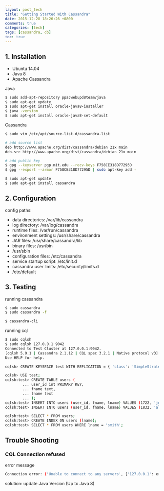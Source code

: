 ```yaml
---
layout: post_tech
title: "Getting Started With Cassandra"
date: 2015-12-28 18:26:26 +0800
comments: true
categories: [tech]
tags: [cassandra, db]
toc: true
---
```


## 1. Installation

- Ubuntu 14.04
- Java 8
- Apache Cassandra

Java

```bash
$ sudo add-apt-repository ppa:webupd8team/java
$ sudo apt-get update
$ sudo apt-get install oracle-java8-installer
$ java -version
$ sudo apt-get install oracle-java8-set-default
```

Cassandra

```bash
$ sudo vim /etc/apt/source.list.d/cassandra.list

# add source list
deb http://www.apache.org/dist/cassandra/debian 21x main
deb-src http://www.apache.org/dist/cassandra/debian 21x main

# add public key
$ gpg --keyserver pgp.mit.edu --recv-keys F758CE318D77295D
$ gpg --export --armor F758CE318D77295D | sudo apt-key add -

$ sudo apt-get update
$ sudo apt-get install cassandra
```


## 2. Configuration

config paths:

- data directories: /var/lib/cassandra
- log directory: /var/log/cassandra
- runtime files: /var/run/cassandra
- environment settings: /usr/share/cassandra
- JAR files: /usr/share/cassandra/lib
- binary files: /usr/bin
- /usr/sbin
- configuration files: /etc/cassandra
- service startup script: /etc/init.d
- cassandra user limits: /etc/security/limits.d
- /etc/default

## 3. Testing

running cassandra

```bash
$ sudo cassandra
$ sudo cassandra -f

$ cassandra-cli
```

running cql

```bash
$ sudo cqlsh
$ sudo cqlsh 127.0.0.1 9042
Connected to Test Cluster at 127.0.0.1:9042.
[cqlsh 5.0.1 | Cassandra 2.1.12 | CQL spec 3.2.1 | Native protocol v3]
Use HELP for help.

cqlsh> CREATE KEYSPACE test WITH REPLICATION = { 'class': 'SimpleStrategy', 'replication_factor': 1 }; 

cqlsh> USE test;
cqlsh:test> CREATE TABLE users (
        ... user_id int PRIMARY KEY,
        ... fname text,
        ... lname text
        ... );
cqlsh:test> INSERT INTO users (user_id, fname, lname) VALUES (1722, 'joe', 'lambert');
cqlsh:test> INSERT INTO users (user_id, fname, lname) VALUES (1832, 'alice', 'parker');

cqlsh:test> SELECT * FROM users;
cqlsh:test> CREATE INDEX ON users (lname);
cqlsh:test> SELECT * FROM users WHERE lname = 'smith';
```

## Trouble Shooting

### CQL Connection refused

error message

```bash
Connection error: ('Unable to connect to any servers', {'127.0.0.1': error(111, "Tried connecting to [('127.0.0.1', 9042)]. Last error: Connection refused")})
```

solution: update Java Version (Up to Java 8)
